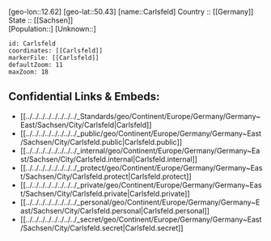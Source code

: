 ﻿---
location: [50.43,12.62] 
mapzoom: [7,12] 
mapmarker: city 
type: City
tags:
- geo/City


SpocWebEntityId: 29487
isDeleted: false
confidential: public

---
[geo-lon::12.62] 
[geo-lat::50.43] 
[name::Carlsfeld] 
Country :: [[Germany]]  
State :: [[Sachsen]]  
[Population::] 
[Unknown::] 


```leaflet
id: Carlsfeld
coordinates: [[Carlsfeld]] 
markerFile: [[Carlsfeld]] 
defaultZoom: 11 
maxZoom: 18
```


## Confidential Links & Embeds: 
- [[../../../../../../../../_Standards/geo/Continent/Europe/Germany/Germany~East/Sachsen/City/Carlsfeld|Carlsfeld]] 
- [[../../../../../../../../_public/geo/Continent/Europe/Germany/Germany~East/Sachsen/City/Carlsfeld.public|Carlsfeld.public]] 
- [[../../../../../../../../_internal/geo/Continent/Europe/Germany/Germany~East/Sachsen/City/Carlsfeld.internal|Carlsfeld.internal]] 
- [[../../../../../../../../_protect/geo/Continent/Europe/Germany/Germany~East/Sachsen/City/Carlsfeld.protect|Carlsfeld.protect]] 
- [[../../../../../../../../_private/geo/Continent/Europe/Germany/Germany~East/Sachsen/City/Carlsfeld.private|Carlsfeld.private]] 
- [[../../../../../../../../_personal/geo/Continent/Europe/Germany/Germany~East/Sachsen/City/Carlsfeld.personal|Carlsfeld.personal]] 
- [[../../../../../../../../_secret/geo/Continent/Europe/Germany/Germany~East/Sachsen/City/Carlsfeld.secret|Carlsfeld.secret]] 

